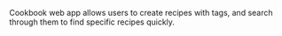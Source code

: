 Cookbook web app allows users to create recipes with tags, and search through them to find specific recipes quickly.
